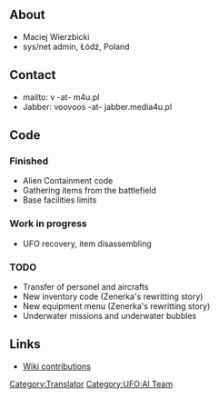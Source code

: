 ## About

- Maciej Wierzbicki
- sys/net admin, Łódź, Poland

## Contact

- mailto: v -at- m4u.pl
- Jabber: voovoos -at- jabber.media4u.pl

## Code

### Finished

- Alien Containment code
- Gathering items from the battlefield
- Base facilities limits

### Work in progress

- UFO recovery, item disassembling

### TODO

- Transfer of personel and aircrafts
- New inventory code (Zenerka's rewritting story)
- New equipment menu (Zenerka's rewritting story)
- Underwater missions and underwater bubbles

## Links

- [Wiki contributions](Special:Contributions/Zenerka "wikilink")

[Category:Translator](Category:Translator "wikilink") [Category:UFO:AI
Team](Category:UFO:AI_Team "wikilink")